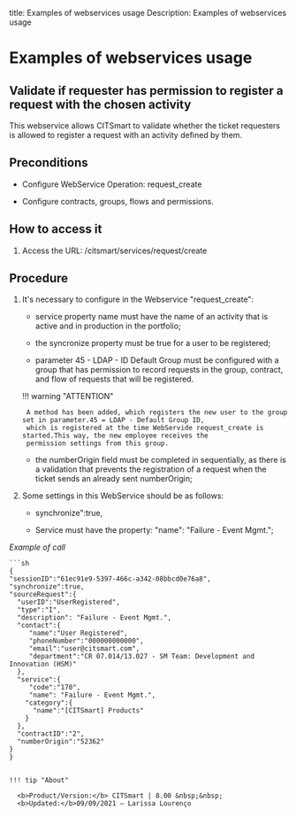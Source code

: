 title: Examples of webservices usage
Description: Examples of webservices usage
# Examples of webservices usage 

Validate if requester has permission to register a request with the chosen activity
---------------------------------------------------------------------------------------

This webservice allows CITSmart to validate whether the ticket requesters is allowed to register 
a request with an activity defined by them.

Preconditions
----------------

- Configure WebService Operation: request_create

- Configure contracts, groups, flows and permissions.

How to access it
-----------------

1. Access the URL: /citsmart/services/request/create

Procedure
------------------

1. It's necessary to configure in the Webservice "request_create":

    - service property name must have the name of an activity that is active and in production in the portfolio;
    
    - the syncronize property must be true for a user to be registered;
    
    - parameter 45 - LDAP - ID Default Group must be configured with a group that has permission to record requests 
    in the group, contract, and flow of requests that will be registered.
    
    !!! warning "ATTENTION"
    
        A method has been added, which registers the new user to the group set in parameter.45 = LDAP - Default Group ID, 
        which is registered at the time WebServide request_create is started.This way, the new employee receives the 
        permission settings from this group.
        
    - the numberOrigin field must be completed in sequentially, as there is a validation that prevents the registration of 
    a request when the ticket sends an already sent numberOrigin;
    
2. Some settings in this WebService should be as follows: 

    - synchronize":true,
    
    - Service must have the property: "name": "Failure - Event Mgmt.";
    
*Example of call*

    ```sh
    {
    "sessionID":"61ec91e9-5397-466c-a342-08bbcd0e76a8",
    "synchronize":true,
    "sourceRequest":{
      "userID":"UserRegistered",
      "type":"I",
      "description": "Failure - Event Mgmt.",
      "contact":{
         "name":"User Registered",
         "phoneNumber":"000000000000",
         "email":"user@citsmart.com",
         "department":"CR 07.014/13.027 - SM Team: Development and Innovation (HSM)"
      },
      "service":{
         "code":"170",
         "name": "Failure - Event Mgmt.",
        "category":{
          "name":"[CITSmart] Products"
        }
      },
      "contractID":"2",
      "numberOrigin":"52362"
    }
    }
  ```
    
!!! tip "About"

    <b>Product/Version:</b> CITSmart | 8.00 &nbsp;&nbsp;
    <b>Updated:</b>09/09/2021 – Larissa Lourenço
